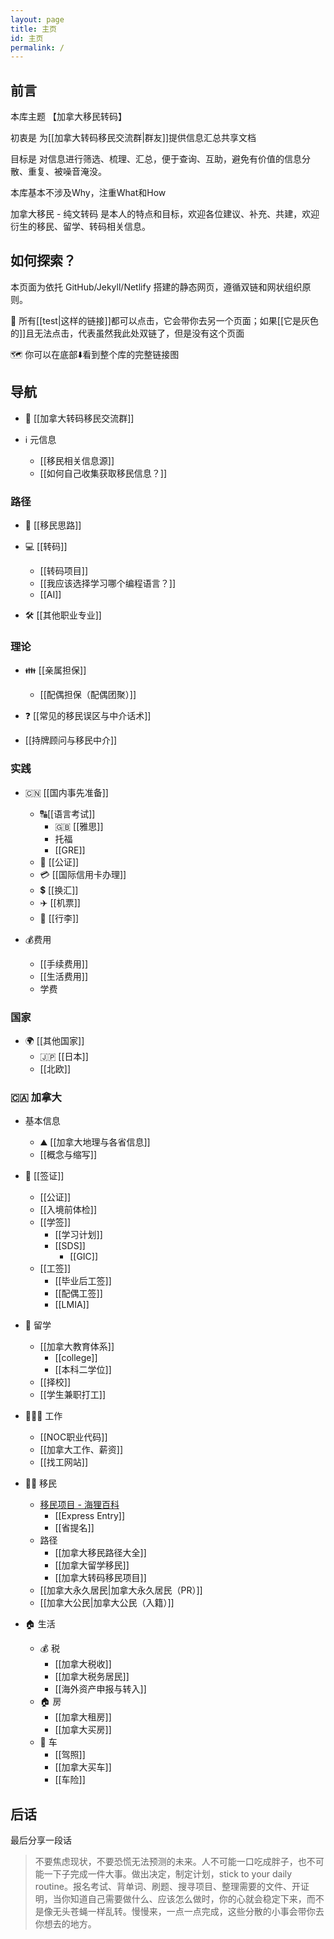 ```yaml
---
layout: page
title: 主页
id: 主页
permalink: /
---
```


## 前言 

本库主题 【加拿大移民转码】 

初衷是 为[[加拿大转码移民交流群|群友]]提供信息汇总共享文档

目标是 对信息进行筛选、梳理、汇总，便于查询、互助，避免有价值的信息分散、重复、被噪音淹没。

本库基本不涉及Why，注重What和How

加拿大移民 - 纯文转码 是本人的特点和目标，欢迎各位建议、补充、共建，欢迎衍生的移民、留学、转码相关信息。

## 如何探索？

本页面为依托 GitHub/Jekyll/Netlify 搭建的静态网页，遵循双链和网状组织原则。

🔗 所有[[test|这样的链接]]都可以点击，它会带你去另一个页面；如果[[它是灰色的]]且无法点击，代表虽然我此处双链了，但是没有这个页面

🗺️ 你可以在底部⬇️看到整个库的完整链接图

## 导航

- 🦫 [[加拿大转码移民交流群]]

- ℹ️ 元信息
	- [[移民相关信息源]]
	- [[如何自己收集获取移民信息？]]


### 路径

- 🧠 [[移民思路]]

- 💻 [[转码]] 
	- [[转码项目]]
	- [[我应该选择学习哪个编程语言？]]
	- [[AI]]

- 🛠 [[其他职业专业]]


### 理论

- 👪 [[亲属担保]]
	- [[配偶担保（配偶团聚）]]

- ❓ [[常见的移民误区与中介话术]]

- [[持牌顾问与移民中介]]

### 实践

- 🇨🇳 [[国内事先准备]]
	- 🔠[[语言考试]]
		- 🇬🇧 [[雅思]]
		- 托福
		- [[GRE]]
	- 📃 [[公证]]
	- 💳 [[国际信用卡办理]]
	- 💲 [[换汇]]
	- ✈️ [[机票]]
	- 🧳 [[行李]]

- 💰费用
	- [[手续费用]]
	- [[生活费用]]
	- 学费

### 国家

- 🌍 [[其他国家]]
	- 🇯🇵 [[日本]]
	- [[北欧]]


### 🇨🇦 加拿大

- 基本信息
	- ⛰️ [[加拿大地理与各省信息]]
	- [[概念与缩写]]

- 📄 [[签证]]
	- [[公证]]
	- [[入境前体检]]
	- [[学签]]
		- [[学习计划]]
		- [[SDS]]
			- [[GIC]]
	- [[工签]]
		- [[毕业后工签]]
		- [[配偶工签]]
		- [[LMIA]]

- 🏫 留学
	- [[加拿大教育体系]]
		- [[college]]
		- [[本科二学位]]
	- [[择校]]
	- [[学生兼职打工]]


- 👩🏻‍🔧 工作
	- [[NOC职业代码]]
	- [[加拿大工作、薪资]]
	- [[找工网站]]

- 🏃‍♀️ 移民
	- [移民项目 - 海狸百科](https://www.hailibk.com/immigration-programs/?_class_selection=pnp)
		- [[Express Entry]]
		- [[省提名]]
	- 路径
		- [[加拿大移民路径大全]]
		- [[加拿大留学移民]]
		- [[加拿大转码移民项目]]
	- [[加拿大永久居民|加拿大永久居民（PR）]]
	- [[加拿大公民|加拿大公民（入籍）]]

- 🏠 生活
	- 💰 税
		- [[加拿大税收]]
		- [[加拿大税务居民]]
		- [[海外资产申报与转入]]
	- 🏠 房
		- [[加拿大租房]]
		- [[加拿大买房]]
	- 🚗 车
		- [[驾照]]
		- [[加拿大买车]]
		- [[车险]]

## 后话

最后分享一段话

> 不要焦虑现状，不要恐慌无法预测的未来。人不可能一口吃成胖子，也不可能一下子完成一件大事。做出决定，制定计划，stick to your daily routine。报名考试、背单词、刷题、搜寻项目、整理需要的文件、开证明，当你知道自己需要做什么、应该怎么做时，你的心就会稳定下来，而不是像无头苍蝇一样乱转。慢慢来，一点一点完成，这些分散的小事会带你去你想去的地方。

<br>
<br>